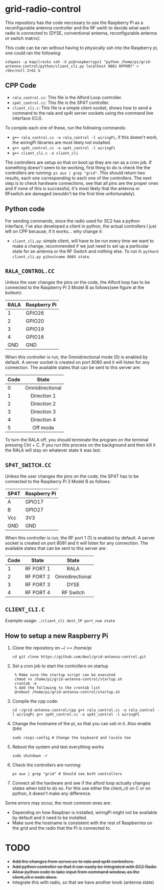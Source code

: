 # grid-radio-control
This repository has the code neccesary to use the Raspberry Pi as a reconfigurable antenna controller and the RF swith to decide what each radio is connected to (DYSE, conventional antenna, reconfigurable antenna or switch matrix):

This code can be ran without having to physically ssh into the Raspberry pi, one could ran the following:

`sshpass -p kapilrocks ssh -X pi@raspberrypi1 "python /home/pi/grid-antenna-control/python/client_cli.py localhost 8081 RFPORT" > /dev/null 2>&1 &`

## CPP Code

* `rala_control.cc`: This file is the Alford Loop controller.
* `sp4t_control.cc`: This file is the SP4T controller.
* `client_cli.c`: This file is a simple client socket, shows how to send a command to the rala and sp4t server sockets using the command line interface (CLI).

To compile each one of these, run the following commands:

* `g++ rala_control.cc -o rala_control -l wiringPi`, if this doesn't work, the wiringPi libraries are most likely not installed.
* `g++ sp4t_control.cc -o sp4t_control -l wiringPi`
* `g++ client_cli.c -o client_cli`

The controllers are setup so that on boot up they are ran as a cron job. If something doesn't seem to be working, first thing to do is check the the controllers are running: `ps aux | grep "grid"`. This should return two results, each one corresponding to each one of the controllers. The next step is to check hardware connections, see that all pins are the proper ones and if none of this is successful, it's most likely that the antenna or RFswitch are damaged (wouldn't be the first time unfortunately).

## Python code

For sending commands, since the radio used for SC2 has a python interface, I've also developed a client in python, the actual controllers I just left on CPP because, if it works... why change it:

* `client_cli.py`: simple client, will have to be run every time we want to make a change, recommended if we just need to set up a particular state for an antenna or the RF Switch and nothing else. To run it: `python3 client_cli.py pihostname 808X state`.

## `RALA_CONTROL.CC`

Unless the user changes the pins on the code, the Alford loop has to be connected to the Raspberry Pi 3 Model B as follows(see figure at the bottom):

RALA | Raspberry Pi
------ | ------
1 | GPIO26
2 | GPIO20
3 | GPIO19
4 | GPIO16
GND | GND

When this controller is run, the Omnidirectional mode (0) is enabled by default. A server socket is created on port 8080 and it will listen for any connection. The available states that can be sent to this server are:

| Code          | State           |
| ------------- |:---------------:|
| 0             | Omnidirectional |
| 1             | Direction 1     |
| 2             | Direction 2     |  
| 3             | Direction 3     |  
| 4             | Direction 4     |  
| 5             | Off mode        |  

To turn the RALA off, you should terminate the program on the terminal pressing Ctrl + C. If you run this process on the background and then kill it the RALA will stay on whatever state it was last.

## `SP4T_SWITCH.CC`

Unless the user changes the pins on the code, the SP4T has to be connected to the Raspberry Pi 3 Model B as follows:

SP4T | Raspberry Pi
------ | ------
A | GPIO17
B | GPIO27
Vcc | 3V3
GND | GND

When this controller is run, the RF port 1 (1) is enabled by default. A server socket is created on port 8081 and it will listen for any connection. The available states that can be sent to this server are:

| Code          | State           | State           |
| ------------- |:---------------:|:---------------:|
| 1             | RF PORT 1       | RALA            |
| 2             | RF PORT 2       | Omnidirectional |
| 3             | RF PORT 3       | DYSE            |
| 4             | RF PORT 4       | RF Switch       |  

## `CLIENT_CLI.C`

Example usage: `./client_cli dest_IP port_num state`

## How to setup a new Raspberry Pi

1. Clone the repository on ~/ == /home/pi

      `cd
      git clone https://github.com/dwsl/grid-antenna-control.git`

2. Set a cron job to start the controllers on startup

        % Make sure the startup script can be executed
        chmod +x /home/pi/grid-antenna-control/startup.sh
        crontab -e
        % Add the following to the crontab list
        @reboot /home/pi/grid-antenna-control/startup.sh

3. Compile the cpp code:

      `cd ~/grid-antenna-control/cpp
      g++ rala_control.cc -o rala_control -l wiringPi
      g++ sp4t_control.cc -o sp4t_control -l wiringPi`

4. Change the hostname of the pi, so that you can ssh in it. Also enable SHH

      `sudo raspi-config # Change the keyboard and locale too`

5. Reboot the system and test everything works

      `sudo shutdown -r`

6. Check the controllers are running:

      `ps aux | grep "grid" # Should see both controllers`

7. Connect all the hardware and see if the alford loop actually changes states when told to do so. For this use either the client_cli on C or on python, it doesn't make any difference.

Some errors may occur, the most common ones are:

* Depending on how Raspbian is installed, wiringPi might not be available by default and it need to be installed.
* Make sure the hostname is consistent with the rest of Raspberries on the grid and the radio that the Pi is connected to.


# TODO

* ~~Add the changes from server.cc to rala and sp4t controllers.~~
* ~~Add python controller so that it can easily be integrated with SC2 Radio~~
* ~~Allow python code to take input from command window, as the client_cli.c code does.~~
* Integrate this with radio, so that we have another knob (antenna state)
